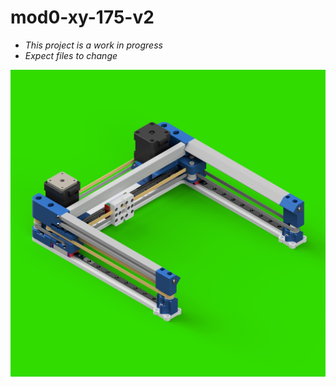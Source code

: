 # mod0-xy-175-v2

- *This project is a work in progress*
- *Expect files to change*

![](xy-175-render.PNG)
